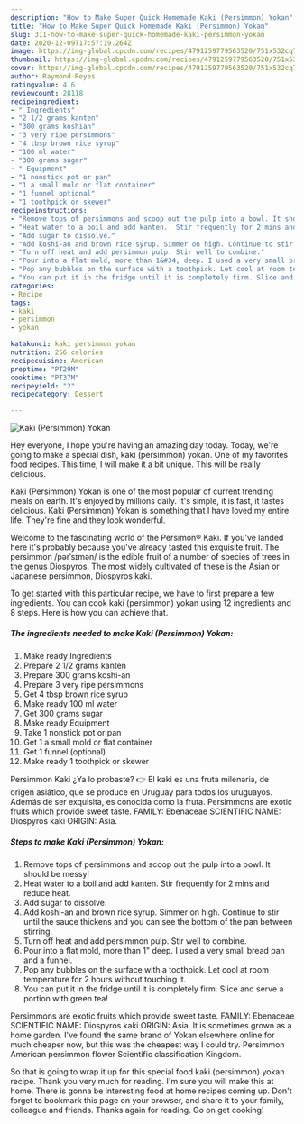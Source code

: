 ```yaml
---
description: "How to Make Super Quick Homemade Kaki (Persimmon) Yokan"
title: "How to Make Super Quick Homemade Kaki (Persimmon) Yokan"
slug: 311-how-to-make-super-quick-homemade-kaki-persimmon-yokan
date: 2020-12-09T17:57:19.264Z
image: https://img-global.cpcdn.com/recipes/4791259779563520/751x532cq70/kaki-persimmon-yokan-recipe-main-photo.jpg
thumbnail: https://img-global.cpcdn.com/recipes/4791259779563520/751x532cq70/kaki-persimmon-yokan-recipe-main-photo.jpg
cover: https://img-global.cpcdn.com/recipes/4791259779563520/751x532cq70/kaki-persimmon-yokan-recipe-main-photo.jpg
author: Raymond Reyes
ratingvalue: 4.6
reviewcount: 28118
recipeingredient:
- " Ingredients"
- "2 1/2 grams kanten"
- "300 grams koshian"
- "3 very ripe persimmons"
- "4 tbsp brown rice syrup"
- "100 ml water"
- "300 grams sugar"
- " Equipment"
- "1 nonstick pot or pan"
- "1 a small mold or flat container"
- "1 funnel optional"
- "1 toothpick or skewer"
recipeinstructions:
- "Remove tops of persimmons and scoop out the pulp into a bowl. It should be messy!"
- "Heat water to a boil and add kanten.  Stir frequently for 2 mins and reduce heat."
- "Add sugar to dissolve."
- "Add koshi-an and brown rice syrup. Simmer on high. Continue to stir until the sauce thickens and you can see the bottom of the pan between stirring."
- "Turn off heat and add persimmon pulp. Stir well to combine."
- "Pour into a flat mold, more than 1&#34; deep. I used a very small bread pan and a funnel."
- "Pop any bubbles on the surface with a toothpick. Let cool at room temperature for 2 hours without touching it."
- "You can put it in the fridge until it is completely firm. Slice and serve a portion with green tea!"
categories:
- Recipe
tags:
- kaki
- persimmon
- yokan

katakunci: kaki persimmon yokan 
nutrition: 256 calories
recipecuisine: American
preptime: "PT29M"
cooktime: "PT37M"
recipeyield: "2"
recipecategory: Dessert

---
```



![Kaki (Persimmon) Yokan](https://img-global.cpcdn.com/recipes/4791259779563520/751x532cq70/kaki-persimmon-yokan-recipe-main-photo.jpg)

Hey everyone, I hope you're having an amazing day today. Today, we're going to make a special dish, kaki (persimmon) yokan. One of my favorites food recipes. This time, I will make it a bit unique. This will be really delicious.

Kaki (Persimmon) Yokan is one of the most popular of current trending meals on earth. It's enjoyed by millions daily. It's simple, it is fast, it tastes delicious. Kaki (Persimmon) Yokan is something that I have loved my entire life. They're fine and they look wonderful.

Welcome to the fascinating world of the Persimon® Kaki. If you&#39;ve landed here it&#39;s probably because you&#39;ve already tasted this exquisite fruit. The persimmon /pərˈsɪmən/ is the edible fruit of a number of species of trees in the genus Diospyros. The most widely cultivated of these is the Asian or Japanese persimmon, Diospyros kaki.


To get started with this particular recipe, we have to first prepare a few ingredients. You can cook kaki (persimmon) yokan using 12 ingredients and 8 steps. Here is how you can achieve that.

<!--inarticleads1-->

##### The ingredients needed to make Kaki (Persimmon) Yokan:

1. Make ready  Ingredients
1. Prepare 2 1/2 grams kanten
1. Prepare 300 grams koshi-an
1. Prepare 3 very ripe persimmons
1. Get 4 tbsp brown rice syrup
1. Make ready 100 ml water
1. Get 300 grams sugar
1. Make ready  Equipment
1. Take 1 nonstick pot or pan
1. Get 1 a small mold or flat container
1. Get 1 funnel (optional)
1. Make ready 1 toothpick or skewer


Persimmon Kaki ¿Ya lo probaste? 👉 El kaki es una fruta milenaria, de origen asiático, que se produce en Uruguay para todos los uruguayos. Además de ser exquisita, es conocida como la fruta. Persimmons are exotic fruits which provide sweet taste. FAMILY: Ebenaceae SCIENTIFIC NAME: Diospyros kaki ORIGIN: Asia. 

<!--inarticleads2-->

##### Steps to make Kaki (Persimmon) Yokan:

1. Remove tops of persimmons and scoop out the pulp into a bowl. It should be messy!
1. Heat water to a boil and add kanten.  Stir frequently for 2 mins and reduce heat.
1. Add sugar to dissolve.
1. Add koshi-an and brown rice syrup. Simmer on high. Continue to stir until the sauce thickens and you can see the bottom of the pan between stirring.
1. Turn off heat and add persimmon pulp. Stir well to combine.
1. Pour into a flat mold, more than 1&#34; deep. I used a very small bread pan and a funnel.
1. Pop any bubbles on the surface with a toothpick. Let cool at room temperature for 2 hours without touching it.
1. You can put it in the fridge until it is completely firm. Slice and serve a portion with green tea!


Persimmons are exotic fruits which provide sweet taste. FAMILY: Ebenaceae SCIENTIFIC NAME: Diospyros kaki ORIGIN: Asia. It is sometimes grown as a home garden. I&#39;ve found the same brand of Yokan elsewhere online for much cheaper now, but this was the cheapest way I could try. Persimmon American persimmon flower Scientific classification Kingdom. 

So that is going to wrap it up for this special food kaki (persimmon) yokan recipe. Thank you very much for reading. I'm sure you will make this at home. There is gonna be interesting food at home recipes coming up. Don't forget to bookmark this page on your browser, and share it to your family, colleague and friends. Thanks again for reading. Go on get cooking!
